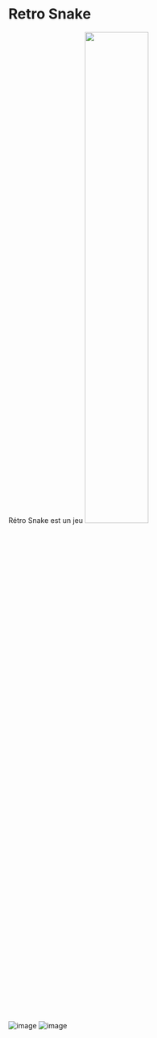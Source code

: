 # Retro Snake
Rétro Snake est un jeu 
<img src="https://github.com/user-attachments/assets/d2dd0e00-8f50-49bd-9de9-28cadbc9b28d" width=50% height=50%>


![image](https://github.com/user-attachments/assets/a970f73a-d9c4-4bfd-ba44-c4e8f56da76e)
![image](https://github.com/user-attachments/assets/9bc299eb-1880-4266-a478-6ad6ee2c44d0)
